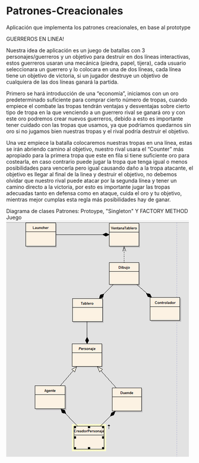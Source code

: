 # Patrones-Creacionales
Aplicación que implementa los patrones creacionales, en base al prototype

GUERREROS EN LINEA!

Nuestra idea de aplicación es un juego de batallas con 3 personajes/guerreros y un objetivo para destruir en dos líneas interactivas, estos guerreros usaran una mecánica (piedra, papel, tijera), cada usuario seleccionara un guerrero y lo colocara en una de dos líneas, cada línea tiene un objetivo de victoria, si un jugador destruye un objetivo de cualquiera de las dos líneas ganará la partida.

Primero se hará introducción de una “economía”, iniciamos con un oro predeterminado suficiente para comprar cierto número de tropas, cuando empiece el combate las tropas tendrán ventajas y desventajas sobre cierto tipo de tropa en la que venciendo a un guerrero rival se ganará oro y con este oro podremos crear nuevos guerreros, debido a esto es importante tener cuidado con las tropas que usamos, ya que podríamos quedarnos sin oro si no jugamos bien nuestras tropas y el rival podría destruir el objetivo.

Una vez empiece la batalla colocaremos nuestras tropas en una línea, estas se irán abriendo camino al objetivo, nuestro rival usara el “Counter” más apropiado para la primera tropa que este en fila si tiene suficiente oro para costearla, en caso contrario puede jugar la tropa que tenga igual o menos posibilidades para vencerla pero igual causando daño a la tropa atacante, el objetivo es llegar al final de la linea y destruir el objetivo, no debemos olvidar que nuestro rival puede atacar por la segunda línea y tener un camino directo a la victoria, por esto es importante jugar las tropas adecuadas tanto en defensa como en ataque, cuida el oro y tu objetivo, mientras mejor cumplas esta regla más posibilidades hay de ganar.

Diagrama de clases Patrones: Protoype, "Singleton" Y FACTORY METHOD  Juego
![DiagramaJuego.png](https://github.com/CarlosLopez98/Patrones-Creacionales/blob/master/DiagramaJuego.png)
